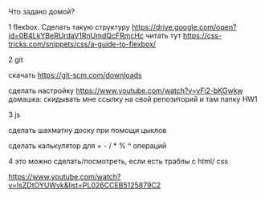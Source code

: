Что задано домой?

1 flexbox. Cделать такую структуру https://drive.google.com/open?id=0B4LkYBeRUrdaV1RnUmdQcFRmcHc
  читать тут https://css-tricks.com/snippets/css/a-guide-to-flexbox/
  
2 git
   
   скачать https://git-scm.com/downloads
   
   сделать настройку  https://www.youtube.com/watch?v=vFj2-bKGwkw
    домашка: скидывать мне ссылку на свой репозиторий и там папку HW1
    
3 js

   cделать шахматну доску при помощи цыклов

   сделать калькулятор для + - / * % ^ операций

   
4 это можно сделать/посмотреть, если есть траблы с html/ css
  
  https://www.youtube.com/watch?v=IsZDtOYUWvk&list=PL026CCEB5125879C2

